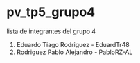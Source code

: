 # pv_tp5_grupo4

lista de integrantes del grupo 4

1. Eduardo Tiago Rodriguez - EduardTr48
2. Rodriguez Pablo Alejandro - PabloRZ-AL
